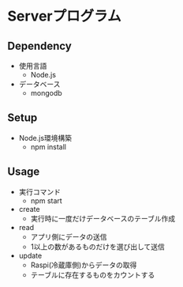 # Serverプログラム

## Dependency
- 使用言語
  - Node.js
- データベース
  - mongodb

## Setup
- Node.js環境構築
  - npm install

## Usage
- 実行コマンド
  - npm start
- create
  - 実行時に一度だけデータベースのテーブル作成
- read
  - アプリ側にデータの送信
  - 1以上の数があるものだけを選び出して送信
- update
  - Raspi(冷蔵庫側)からデータの取得
  - テーブルに存在するものをカウントする